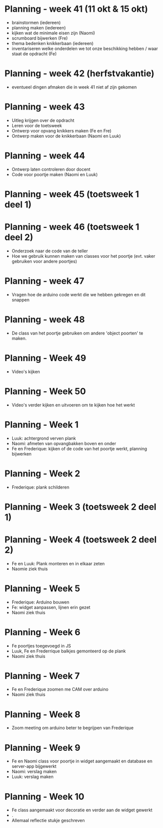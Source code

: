 # Planning - week 41 (11 okt & 15 okt)
- brainstormen (iedereen)
- planning maken (iedereen)
- kijken wat de minimale eisen zijn (Naomi)
- scrumboard bijwerken (Fre)
- thema bedenken knikkerbaan (iedereen)
- inventariseren welke onderdelen we tot onze beschikking hebben / waar staat de opdracht (Fe)


# Planning - week 42 (herfstvakantie)
- eventueel dingen afmaken die in week 41 niet af zijn gekomen 

# Planning - week 43
- Uitleg krijgen over de opdracht
- Leren voor de toetsweek
- Ontwerp voor opvang knikkers maken (Fe en Fre)
- Ontwerp maken voor de knikkerbaan (Naomi en Luuk)

# Planning - week 44
- Ontwerp laten controleren door docent 
- Code voor poortje maken (Naomi en Luuk)


# Planning - week 45 (toetsweek 1 deel 1)

# Planning - week 46 (toetsweek 1 deel 2)
- Onderzoek naar de code van de teller
- Hoe we gebruik kunnen maken van classes voor het poortje (evt. vaker gebruiken voor andere poortjes)

# Planning - week 47 
- Vragen hoe de arduino code werkt die we hebben gekregen en dit snappen

# Planning - week 48
- De class van het poortje gebruiken om andere 'object poorten' te maken. 

# Planning - Week 49
- Video's kijken

# Planning - Week 50
- Video's verder kijken en uitvoeren om te kijken hoe het werkt

# Planning - Week 1
- Luuk: achtergrond verven plank
- Naomi: afmeten van opvangbakken boven en onder
- Fe en Frederique: kijken of de code van het poortje werkt, planning bijwerken

# Planning - Week 2
- Frederique: plank schilderen

# Planning - Week 3 (toetsweek 2 deel 1)

# Planning - Week 4 (toetsweek 2 deel 2)
- Fe en Luuk: Plank monteren en in elkaar zeten
- Naomie ziek thuis 

# Planning - Week 5
- Frederique: Arduino bouwen
- Fe: widget aanpassen, lijnen erin gezet
- Naomi ziek thuis 

# Planning - Week 6
- Fe poortjes toegevoegd in JS
- Luuk, Fe en Frederrique balkjes gemonteerd op de plank 
- Naomi ziek thuis 

# Planning - Week 7
- Fe en Frederique zoomen me CAM over arduino
- Naomi ziek thuis 

# Planning - Week 8
- Zoom meeting om arduino beter te begrijpen van Frederique

# Planning - Week 9
- Fe en Naomi class voor poortje in widget aangemaakt en database en server-app bijgewerkt 
- Naomi: verslag maken
- Luuk: verslag maken

# Planning - Week 10
- Fe class aangemaakt voor decoratie en verder aan de widget gewerkt 
- .
- Allemaal reflectie stukje geschreven 

